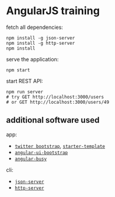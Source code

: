AngularJS training
==================

fetch all dependencies:

    npm install -g json-server
    npm install -g http-server
    npm install

serve the application:

    npm start

start REST API:

    npm run server
    # try GET http://localhost:3000/users
    # or GET http://localhost:3000/users/49

additional software used
------------------------

app:

 * [`twitter bootstrap`](http://getbootstrap.com/), [`starter-template`](http://getbootstrap.com/examples/starter-template/)
 * [`angular-ui-bootstrap`](https://angular-ui.github.io/bootstrap/)
 * [`angular-busy`](https://github.com/cgross/angular-busy)

cli:

 * [`json-server`](https://github.com/typicode/json-server)
 * [`http-server`](https://github.com/indexzero/http-server)

